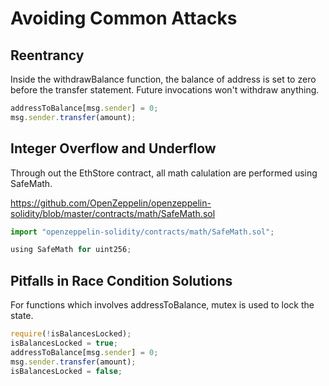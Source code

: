 # Avoiding Common Attacks
 
## Reentrancy

Inside the withdrawBalance function, the balance of address is set to zero before the transfer statement. Future invocations won't withdraw anything.

```javascript
addressToBalance[msg.sender] = 0;
msg.sender.transfer(amount);
```

## Integer Overflow and Underflow

Through out the EthStore contract, all math calulation are performed using SafeMath.

https://github.com/OpenZeppelin/openzeppelin-solidity/blob/master/contracts/math/SafeMath.sol

```javascript
import "openzeppelin-solidity/contracts/math/SafeMath.sol";

using SafeMath for uint256;
```

## Pitfalls in Race Condition Solutions

For functions which involves addressToBalance, mutex is used to lock the state.

```javascript
require(!isBalancesLocked);
isBalancesLocked = true;
addressToBalance[msg.sender] = 0;
msg.sender.transfer(amount);
isBalancesLocked = false;
```